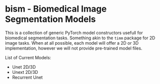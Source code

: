 # bism - Biomedical Image Segmentation Models

This is a collection of generic PyTorch model constructors usefull for biomedical segmentation tasks. 
Something akin to the `timm` package for 2D image tasks. 
When at all possible, each model will offer a 2D or 3D implementation, however we will not provide pre-trained model files. 


List of Current Models:
- Unet 2D/3D
- Unext 2D/3D
- Recurrent Unet